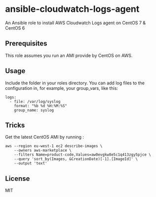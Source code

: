 # ansible-cloudwatch-logs-agent

An Ansible role to install AWS Cloudwatch Logs agent on CentOS 7 & CentOS 6

## Prerequisites

This role assumes you run an AMI provide by CentOS on AWS.

## Usage

Include the folder in your roles directory. You can add log files to the configuration in, for example, your group_vars, like this:

```
logs:
  - file: /var/log/syslog
    format: "%b %d %H:%M:%S"
    group_name: syslog
```

## Tricks 

Get the latest CentOS AMI by running :

```
aws --region eu-west-1 ec2 describe-images \
    --owners aws-marketplace \
    --filters Name=product-code,Values=aw0evgkw8e5c1q413zgy5pjce \
    --query 'sort_by(Images, &CreationDate)[-1].[ImageId]' \
    --output 'text'
```

## License

MIT
